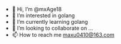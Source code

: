 - 👋 Hi, I’m @mxAge18
- 👀 I’m interested in golang
- 🌱 I’m currently learning golang
- 💞️ I’m looking to collaborate on ...
- 📫 How to reach me maxu0410@163.com

<!---
mxAge18/mxAge18 is a ✨ special ✨ repository because its `README.md` (this file) appears on your GitHub profile.
You can click the Preview link to take a look at your changes.
--->
